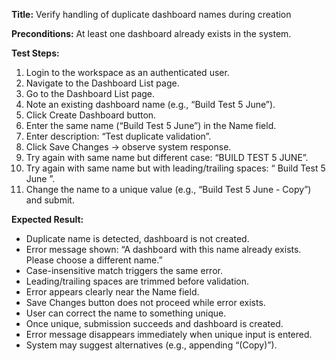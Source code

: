 **Title:** Verify handling of duplicate dashboard names during creation

**Preconditions:**
At least one dashboard already exists in the system.

**Test Steps:**
1. Login to the workspace as an authenticated user.
2. Navigate to the Dashboard List page.
3. Go to the Dashboard List page.
4. Note an existing dashboard name (e.g., “Build Test 5 June”).
5. Click Create Dashboard button.
6. Enter the same name (“Build Test 5 June”) in the Name field.
7. Enter description: “Test duplicate validation”.
8. Click Save Changes → observe system response.
9. Try again with same name but different case: “BUILD TEST 5 JUNE”.
10. Try again with same name but with leading/trailing spaces: “ Build Test 5 June ”.
11. Change the name to a unique value (e.g., “Build Test 5 June - Copy”) and submit.

**Expected Result:**

* Duplicate name is detected, dashboard is not created.
* Error message shown: “A dashboard with this name already exists. Please choose a different name.”
* Case-insensitive match triggers the same error.
* Leading/trailing spaces are trimmed before validation.
* Error appears clearly near the Name field.
* Save Changes button does not proceed while error exists.
* User can correct the name to something unique.
* Once unique, submission succeeds and dashboard is created.
* Error message disappears immediately when unique input is entered.
* System may suggest alternatives (e.g., appending “(Copy)”).